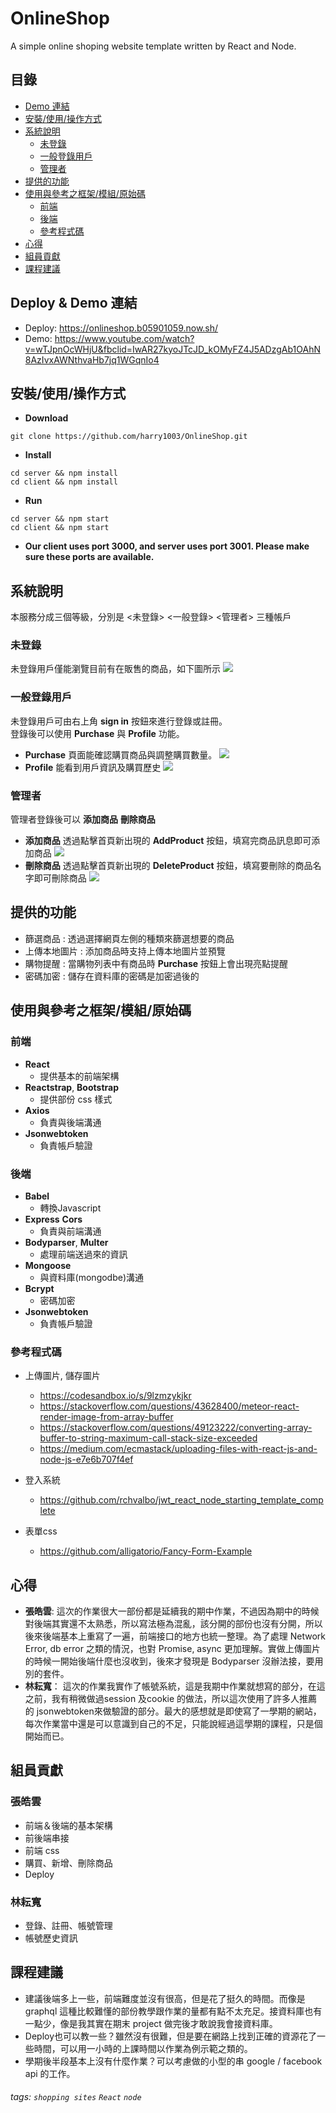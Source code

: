 OnlineShop
===
A simple online shoping website template written by React and Node. 

## 目錄
- [Demo 連結](#demo---)
- [安裝/使用/操作方式](#----------)
- [系統說明](#----)
  * [未登錄](#---)
  * [一般登錄用戶](#------)
  * [管理者](#---)
- [提供的功能](#-----)
- [使用與參考之框架/模組/原始碼](#---------------)
  * [前端](#--)
  * [後端](#--)
  * [參考程式碼](#-----)
- [心得](#--)
- [組員貢獻](#----)
- [課程建議](#----)

## Deploy & Demo 連結 
- Deploy: https://onlineshop.b05901059.now.sh/
- Demo: https://www.youtube.com/watch?v=wTJpnOcWHjU&fbclid=IwAR27kyoJTcJD_kOMyFZ4J5ADzgAb1OAhN8AzIvxAWNthvaHb7jq1WGqnIo4

## 安裝/使用/操作方式
* **Download**
```gherkin=
git clone https://github.com/harry1003/OnlineShop.git
```
* **Install**
```gherkin=
cd server && npm install
cd client && npm install
```
* **Run**
```gherkin=
cd server && npm start
cd client && npm start
```
* **Our client uses port 3000, and server uses port 3001. Please make sure these ports are available.**

## 系統說明
本服務分成三個等級，分別是 <未登錄> <一般登錄> <管理者> 三種帳戶

### 未登錄
未登錄用戶僅能瀏覽目前有在販售的商品，如下圖所示
![](https://github.com/harry1003/OnlineShop/blob/master/pic/anonymous.jpg)

### 一般登錄用戶
未登錄用戶可由右上角 **sign in** 按鈕來進行登錄或註冊。  
登錄後可以使用 **Purchase** 與 **Profile** 功能。
 
- **Purchase** 頁面能確認購買商品與調整購買數量。
![](https://github.com/harry1003/OnlineShop/blob/master/pic/Purchase.jpg)
- **Profile** 能看到用戶資訊及購買歷史
![](https://github.com/harry1003/OnlineShop/blob/master/pic/Profile.jpg)


### 管理者
管理者登錄後可以 **添加商品** **刪除商品**
- **添加商品** 透過點擊首頁新出現的 **AddProduct** 按鈕，填寫完商品訊息即可添加商品
![](https://github.com/harry1003/OnlineShop/blob/master/pic/addProduct.jpg)
- **刪除商品** 透過點擊首頁新出現的 **DeleteProduct** 按鈕，填寫要刪除的商品名字即可刪除商品
![](https://github.com/harry1003/OnlineShop/blob/master/pic/deleteProduct.jpg)


## 提供的功能
- 篩選商品 : 透過選擇網頁左側的種類來篩選想要的商品
- 上傳本地圖片 : 添加商品時支持上傳本地圖片並預覽
- 購物提醒 : 當購物列表中有商品時 **Purchase** 按鈕上會出現亮點提醒
- 密碼加密 : 儲存在資料庫的密碼是加密過後的

## 使用與參考之框架/模組/原始碼
### 前端
- **React**
    - 提供基本的前端架構
- **Reactstrap**, **Bootstrap**
    - 提供部份 css 樣式
- **Axios**
    - 負責與後端溝通
- **Jsonwebtoken**
    - 負責帳戶驗證
### 後端
- **Babel**
    - 轉換Javascript
- **Express** **Cors**
    - 負責與前端溝通
- **Bodyparser**, **Multer**
    - 處理前端送過來的資訊
- **Mongoose**
    - 與資料庫(mongodbe)溝通
- **Bcrypt**
    - 密碼加密
- **Jsonwebtoken**
    - 負責帳戶驗證

### 參考程式碼
- 上傳圖片, 儲存圖片
    - https://codesandbox.io/s/9lzmzykjkr
    - https://stackoverflow.com/questions/43628400/meteor-react-render-image-from-array-buffer
    - https://stackoverflow.com/questions/49123222/converting-array-buffer-to-string-maximum-call-stack-size-exceeded
    - https://medium.com/ecmastack/uploading-files-with-react-js-and-node-js-e7e6b707f4ef

- 登入系統
    - https://github.com/rchvalbo/jwt_react_node_starting_template_complete

- 表單css
    - https://github.com/alligatorio/Fancy-Form-Example

## 心得
- **張皓雲**: 這次的作業很大一部份都是延續我的期中作業，不過因為期中的時候對後端其實還不太熟悉，所以寫法極為混亂，該分開的部份也沒有分開，所以後來後端基本上重寫了一遍，前端接口的地方也統一整理。為了處理 Network Error, db error 之類的情況，也對 Promise, async 更加理解。實做上傳圖片的時候一開始後端什麼也沒收到，後來才發現是 Bodyparser 沒辦法接，要用別的套件。
- **林耘寬**： 這次的作業我實作了帳號系統，這是我期中作業就想寫的部分，在這之前，我有稍微做過session 及cookie 的做法，所以這次使用了許多人推薦的 jsonwebtoken來做驗證的部分。最大的感想就是即使寫了一學期的網站，每次作業當中還是可以意識到自己的不足，只能說經過這學期的課程，只是個開始而已。

## 組員貢獻
### 張皓雲
- 前端＆後端的基本架構
- 前後端串接
- 前端 css
- 購買、新增、刪除商品
- Deploy

### 林耘寬
- 登錄、註冊、帳號管理
- 帳號歷史資訊

## 課程建議
- 建議後端多上一些，前端難度並沒有很高，但是花了挺久的時間。而像是 graphql 這種比較難懂的部份教學跟作業的量都有點不太充足。接資料庫也有一點少，像是我其實在期末 project 做完後才敢說我會接資料庫。
- Deploy也可以教一些？雖然沒有很難，但是要在網路上找到正確的資源花了一些時間，可以用一小時的上課時間以作業為例示範之類的。
- 學期後半段基本上沒有什麼作業？可以考慮做的小型的串 google / facebook api 的工作。


###### tags: `shopping sites` `React` `node`
